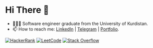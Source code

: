# Hi There 👋

- 🧑🏻‍💻 Software engineer graduate from the University of Kurdistan.
- 📫 How to reach me: [LinkedIn](https://www.linkedin.com/in/eqbalamini/) | [Telegram](https://t.me/amininejade) | [Portfolio](http://eqba1.github.io).

<a href='https://www.hackerrank.com/eqba1'>![HackerRank](https://img.shields.io/badge/-Hackerrank-2EC866?style=for-the-badge&logo=HackerRank&logoColor=white)</a>
<a href='https://www.leetcode.com/eqba1'>![LeetCode](https://img.shields.io/badge/LeetCode-000000?style=for-the-badge&logo=LeetCode&logoColor=#d16c06)</a>
<a href='https://stackoverflow.com/users/10669892/eqbal-amininejad'>![Stack Overflow](https://img.shields.io/badge/-Stackoverflow-FE7A16?style=for-the-badge&logo=stack-overflow&logoColor=white)</a>

<!--a>[![Top Langs](https://github-readme-stats.vercel.app/api/top-langs/?username=eqba1&layout=compact)](https://github.com/anuraghazra/github-readme-stats)</a-->

<!--p align="left"> <img src="https://komarev.com/ghpvc/?username=eqba1" alt="eqbal"/> </p-->

